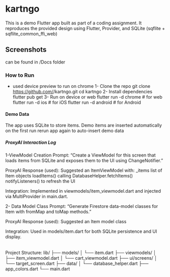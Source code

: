 # kartngo
This is a demo Flutter app built as part of a coding assignment.
It reproduces the provided design using Flutter, Provider, and SQLite (sqflite + sqflite_common_ffi_web)

## Screenshots
can be found in /Docs folder

### How to Run
* used device preview to run on chrome
  1- Clone the repo
  git clone https://github.com/<your-username>/kartngo.git
  cd kartngo
  2- Install dependencies
  flutter pub get
  3- Run on device or web
  flutter run -d chrome   # for web
  flutter run -d ios      # for iOS
  flutter run -d android  # for Android

#### Demo Data
The app uses SQLite to store items.
Demo items are inserted automatically on the first run
rerun app again to auto-insert demo data

##### ProxyAI Interaction Log
1-ViewModel Creation
Prompt:
“Create a ViewModel for this screen that loads items from SQLite and exposes them to the UI using ChangeNotifier.”

ProxyAI Response (used):
Suggested an ItemViewModel with:
_items list of Item objects
loadItems() calling DatabaseHelper.fetchItems()
notifyListeners() to refresh the UI

Integration:
Implemented in viewmodels/item_viewmodel.dart and injected via MultiProvider in main.dart.

2- Data Model Class
Prompt:
“Generate Firestore data-model classes for Item with fromMap and toMap methods.”

ProxyAI Response (used):
Suggested an Item model class

Integration:
Used in models/item.dart for both SQLite persistence and UI display.

######
Project Structure:
lib/
├── models/
│    └── item.dart
├── viewmodels/
│    ├── item_viewmodel.dart
│    └── cart_viewmodel.dart
├── ui/screens/
│    └── target_screen.dart
├── data/
│    └── database_helper.dart
├── app_colors.dart
└── main.dart